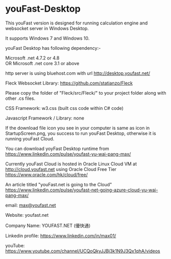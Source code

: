 # youFast-Desktop
This youFast version is designed for running calculation engine and websocket server in Windows Desktop. 

It supports Windows 7 and Windows 10.

youFast Desktop has following dependency:-

Microsoft .net 4.7.2 or 4.8  
OR Microsoft .net core 3.1 or above

http server is using bluehost.com with url http://desktop.youfast.net/

Fleck Websocket Library:  https://github.com/statianzo/Fleck

Please copy the folder of "Fleck/src/Fleck/" to your project folder along with other .cs files.

CSS Framework: w3.css (built css code within C# code)

Javascript Framework / Library: none

If the download file icon you see in your computer is same as icon in StartupScreen.png, you success to run youFast Desktop, otherwise it is running youFast Cloud.

You can download yoyFast Desktop runtime from https://www.linkedin.com/pulse/youfast-yu-wai-pang-max/

Currently youFast Cloud is hosted in Oracle Linux Cloud VM at http://cloud.youfast.net using Oracle Cloud Free Tier https://www.oracle.com/hk/cloud/free/

An article titled "youFast.net is going to the Cloud" https://www.linkedin.com/pulse/youfast-net-going-azure-cloud-yu-wai-pang-max/

email: max@youfast.net

Website: youfast.net

Company Name: YOUFAST.NET (優快通)

Linkedin profile: https://www.linkedin.com/in/max01/

youTube: https://www.youtube.com/channel/UCQoQkyJJBj3k1N9J3Qx1qhA/videos

